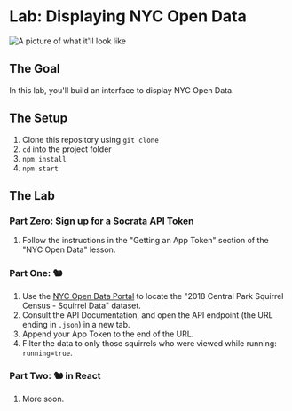 # Lab: Displaying NYC Open Data

![A picture of what it'll look like](./finished.png)

## The Goal

In this lab, you'll build an interface to display NYC Open Data.

## The Setup

1. Clone this repository using `git clone`
2. `cd` into the project folder
3. `npm install`
4. `npm start`

## The Lab

### Part Zero: Sign up for a Socrata API Token

1. Follow the instructions in the "Getting an App Token" section of the "NYC Open Data" lesson.

### Part One: 🐿

1. Use the [NYC Open Data Portal](https://opendata.cityofnewyork.us/) to locate the "2018 Central Park Squirrel Census - Squirrel Data" dataset.
2. Consult the API Documentation, and open the API endpoint (the URL ending in `.json`) in a new tab.
3. Append your App Token to the end of the URL.
4. Filter the data to only those squirrels who were viewed while running: `running=true`.

### Part Two: 🐿 in React

1. More soon.

